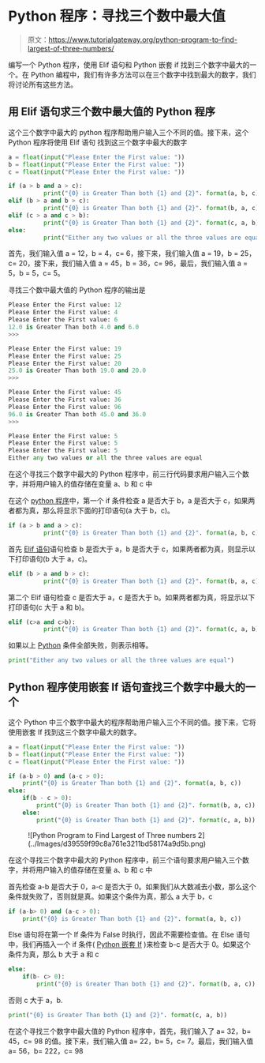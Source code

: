 # Python 程序：寻找三个数中最大值

> 原文：<https://www.tutorialgateway.org/python-program-to-find-largest-of-three-numbers/>

编写一个 Python 程序，使用 Elif 语句和 Python 嵌套 if 找到三个数字中最大的一个。在 Python 编程中，我们有许多方法可以在三个数字中找到最大的数字，我们将讨论所有这些方法。

## 用 Elif 语句求三个数中最大值的 Python 程序

这个三个数字中最大的 python 程序帮助用户输入三个不同的值。接下来，这个 Python 程序将使用 Elif 语句 找到这三个数字中最大的数字

```py
a = float(input("Please Enter the First value: "))
b = float(input("Please Enter the First value: "))
c = float(input("Please Enter the First value: "))

if (a > b and a > c):
          print("{0} is Greater Than both {1} and {2}". format(a, b, c))
elif (b > a and b > c):
          print("{0} is Greater Than both {1} and {2}". format(b, a, c))
elif (c > a and c > b):
          print("{0} is Greater Than both {1} and {2}". format(c, a, b))
else:
          print("Either any two values or all the three values are equal")
```

首先，我们输入值 a = 12，b = 4，c= 6，接下来，我们输入值 a = 19，b = 25，c= 20，接下来，我们输入值 a = 45，b = 36，c= 96，最后，我们输入值 a = 5，b = 5，c= 5。

寻找三个数中最大值的 Python 程序的输出是

```py
Please Enter the First value: 12
Please Enter the First value: 4
Please Enter the First value: 6
12.0 is Greater Than both 4.0 and 6.0
>>> 

Please Enter the First value: 19
Please Enter the First value: 25
Please Enter the First value: 20
25.0 is Greater Than both 19.0 and 20.0
>>> 

Please Enter the First value: 45
Please Enter the First value: 36
Please Enter the First value: 96
96.0 is Greater Than both 45.0 and 36.0
>>> 

Please Enter the First value: 5
Please Enter the First value: 5
Please Enter the First value: 5
Either any two values or all the three values are equal
```

在这个寻找三个数字中最大的 Python 程序中，前三行代码要求用户输入三个数字，并将用户输入的值存储在变量 a、b 和 c 中

在这个 [python 程序](https://www.tutorialgateway.org/python-programming-examples/)中，第一个 if 条件检查 a 是否大于 b，a 是否大于 c，如果两者都为真，那么将显示下面的打印语句(a 大于 b，c)。

```py
if (a > b and a > c):
          print("{0} is Greater Than both {1} and {2}". format(a, b, c))
```

首先 [Elif 语句](https://www.tutorialgateway.org/python-elif-statement/)语句检查 b 是否大于 a，b 是否大于 c，如果两者都为真，则显示以下打印语句(b 大于 a，c)。

```py
elif (b > a and b > c):
          print("{0} is Greater Than both {1} and {2}". format(b, a, c))
```

第二个 Elif 语句检查 c 是否大于 a，c 是否大于 b。如果两者都为真，将显示以下打印语句(c 大于 a 和 b)。

```py
elif (c>a and c>b):
          print("{0} is Greater Than both {1} and {2}". format(c, a, b))
```

如果以上 [Python](https://www.tutorialgateway.org/python-tutorial/) 条件全部失败，则表示相等。

```py
print("Either any two values or all the three values are equal")
```

## Python 程序使用嵌套 If 语句查找三个数字中最大的一个

这个 Python 中三个数字中最大的程序帮助用户输入三个不同的值。接下来，它将使用嵌套 If 找到这三个数字中最大的数字。

```py
a = float(input("Please Enter the First value: "))
b = float(input("Please Enter the First value: "))
c = float(input("Please Enter the First value: "))

if (a-b > 0) and (a-c > 0):
    print("{0} is Greater Than both {1} and {2}". format(a, b, c))
else:
    if(b - c > 0):
        print("{0} is Greater Than both {1} and {2}". format(b, a, c))
    else:
        print("{0} is Greater Than both {1} and {2}". format(c, a, b))
```

<figure class="wp-block-image">![Python Program to Find Largest of Three numbers 2](../Images/d39559f99c8a761e3211bd58174a9d5b.png)</figure>

在这个寻找三个数字中最大的 Python 程序中，前三个语句要求用户输入三个数字，并将用户输入的值存储在变量 a、b 和 c 中

首先检查 a-b 是否大于 0，a-c 是否大于 0。如果我们从大数减去小数，那么这个条件就失败了，否则就是真。如果这个条件为真，那么 a 大于 b，c

```py
if (a-b> 0) and (a-c > 0):
    print("{0} is Greater Than both {1} and {2}". format(a, b, c))
```

Else 语句将在第一个 If 条件为 False 时执行，因此不需要检查值。在 Else 语句中，我们再插入一个 if 条件( [Python 嵌套 If](https://www.tutorialgateway.org/python-nested-if/) )来检查 b-c 是否大于 0。如果这个条件为真，那么 b 大于 a 和 c

```py
else:
    if(b- c> 0):
        print("{0} is Greater Than both {1} and {2}". format(b, a, c))
```

否则 c 大于 a，b.

```py
print("{0} is Greater Than both {1} and {2}". format(c, a, b))
```

在这个寻找三个数字中最大值的 Python 程序中，首先，我们输入了 a= 32，b= 45，c= 98 的值。接下来，我们输入值 a= 22，b= 5，c= 7。最后，我们输入值 a= 56，b= 222，c= 98